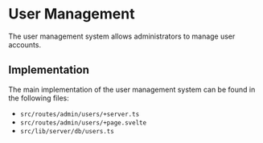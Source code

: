 # User Management

The user management system allows administrators to manage user accounts.

## Implementation

The main implementation of the user management system can be found in the following files:

*   `src/routes/admin/users/+server.ts`
*   `src/routes/admin/users/+page.svelte`
*   `src/lib/server/db/users.ts`
